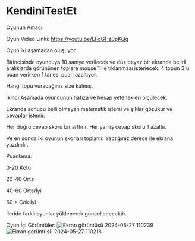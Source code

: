 # KendiniTestEt

Oyunun Amacı:

Oyun Video Linki: https://youtu.be/LFdGHz0pKQg

Oyun iki aşamadan oluşuyor. 

Birincisinde oyuncuya 10 saniye verilecek ve düz beyaz bir 
ekranda belirli aralıklarda görününen toplara mouse 1 ile tıklanması istenecek. 4 topun 3'ü puan verirken 1 tanesi puan azaltıyor.

Hangi topu vuracağınız size kalmış.

İkinci Aşamada oyuncunun hafıza ve hesap yetenekleri ölçülecek.

Ekranda sonucu belli olmayan matematik işlemi ve şıklar gözükür ve cevaplar istenir.

Her doğru cevap skoru bir arttırır. Her yanlış cevap skoru 1 azaltır.

Ve en sonda iki oyunun skorları toplanır. Yaptığınız derece ile ekrana yazdırılır.

Puanlama:

0-20 Kötü

20-40 Orta

40-60 Orta/İyi

60 + Çok İyi

İleride farklı oyunlar yüklenerek güncellenecektir.

Oyun İçi Görüntüler: 
![Ekran görüntüsü 2024-05-27 110239](https://github.com/EmirhanKoseoglu/KendiniTestEt/assets/148708886/92c1aa3e-c41b-417c-a88c-353956eb96a2)
![Ekran görüntüsü 2024-05-27 110218](https://github.com/EmirhanKoseoglu/KendiniTestEt/assets/148708886/6783999a-1d70-4064-a61f-36973c21fe29)
